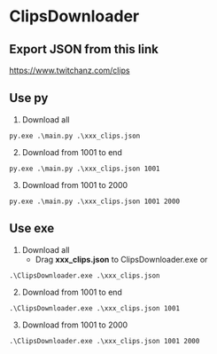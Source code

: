 # ClipsDownloader

## Export JSON from this link

https://www.twitchanz.com/clips


## Use py

1. Download all
```
py.exe .\main.py .\xxx_clips.json
```

2. Download from 1001 to end
```
py.exe .\main.py .\xxx_clips.json 1001
```

3. Download from 1001 to 2000
```
py.exe .\main.py .\xxx_clips.json 1001 2000
```


## Use exe

1. Download all
   - Drag **xxx_clips.json** to ClipsDownloader.exe or
```
.\ClipsDownloader.exe .\xxx_clips.json
```

2. Download from 1001 to end
```
.\ClipsDownloader.exe .\xxx_clips.json 1001
```

3. Download from 1001 to 2000
```
.\ClipsDownloader.exe .\xxx_clips.json 1001 2000
```
